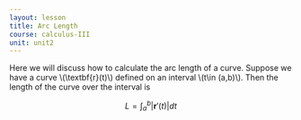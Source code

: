 ```yaml
---
layout: lesson
title: Arc Length
course: calculus-III
unit: unit2
---
```


Here we will discuss how to calculate the arc length of a curve. Suppose we have a curve \\(\textbf{r}(t)\\) defined on an interval \\(t\in (a,b)\\). Then the length of the curve over the interval is 

$$L = \int_a^b |\textbf{r}'(t)| dt$$